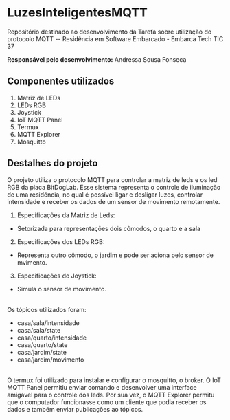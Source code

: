 # LuzesInteligentesMQTT
Repositório destinado ao desenvolvimento da Tarefa sobre utilização do protocolo MQTT -- Residência em Software Embarcado - Embarca Tech TIC 37

__Responsável pelo desenvolvimento:__
Andressa Sousa Fonseca

## Componentes utilizados
1) Matriz de LEDs
2) LEDs RGB
3) Joystick
4) IoT MQTT Panel
5) Termux
6) MQTT Explorer
7) Mosquitto

## Destalhes do projeto

O projeto utiliza o protocolo MQTT para controlar a matriz de leds e os led RGB da placa BitDogLab. Esse sistema representa o controle de iluminação de uma residência, no qual é possível ligar e desligar luzes, controlar intensidade e receber os dados de um sensor de movimento remotamente.
<br>
1) Especificações da Matriz de Leds:
- Setorizada para representações dois cômodos, o quarto e a sala

2) Especificações dos LEDs RGB:
- Representa outro cômodo, o jardim e pode ser aciona pelo sensor de mvimento.
  
3) Especificações do Joystick:
- Simula o sensor de movimento.
  
<br>Os tópicos utilizados foram:
- casa/sala/intensidade
- casa/sala/state
- casa/quarto/intensidade
- casa/quarto/state
- casa/jardim/state
- casa/jardim/movimento

<br>O termux foi utilizado para instalar e configurar o mosquitto, o broker. O IoT MQTT Panel permitiu enviar comando e desenvolver uma interface amigável para o controle dos leds. Por sua vez, o MQTT Explorer permitu que o computador funcionasse como um cliente que podia receber os dados e também enviar publicações ao tópicos.


   

   

